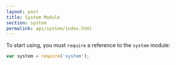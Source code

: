 ```yaml
---
layout: post
title: System Module
section: system
permalink: api/system/index.html
---
```


To start using, you must `require` a reference to the `system` module:

```javascript
var system = require('system');
```

